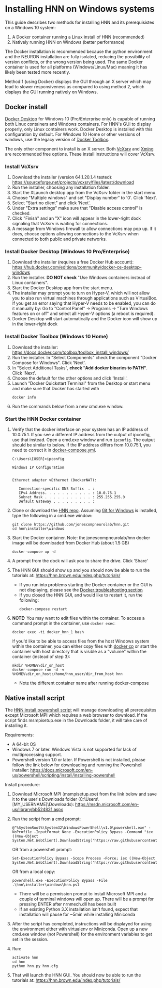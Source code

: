 # Installing HNN on Windows systems

This guide describes two methods for installing HNN and its prerequisistes on a Windows 10 system:

1. A Docker container running a Linux install of HNN (recommended)
2. Natively running HNN on Windows (better performance)

The Docker installation is recommended because the python environment and the NEURON installation are fully isolated, reducing the possibility of version conflicts, or the wrong version being used. The same Docker container is used for all platforms (Windows/Linux/Mac) meaning it has likely been tested more recently.

Method 1 (using Docker) displays the GUI through an X server which may lead to slower responsiveness as compared to using method 2, which displays the GUI running natively on Windows.

## Docker install

[Docker Desktop](https://www.docker.com/products/docker-desktop) for Windows 10 (Pro/Enterprise only) is capable of running both Linux containers and Windows containers. For HNN's GUI to display properly, only Linux containers work. Docker Desktop is installed with this configuration by default.  For Windows 10 Home or other versions of windows, use the legacy version of [Docker Toolbox](https://docs.docker.com/toolbox/overview/).

The only other component to install is an X server. Both [VcXsrv](https://sourceforge.net/projects/vcxsrv/) and [Xming](https://sourceforge.net/projects/xming/) are recommended free options. These install instructions will cover VcXsrv.

### Install VcXsrv
1. Download the installer (version 64.1.20.1.4 tested): https://sourceforge.net/projects/vcxsrv/files/latest/download
2. Run the installer, choosing any installation folder.
3. Start the XLaunch desktop app from the VcXsrv folder in the start menu.
4. Choose "Multiple windows" and set "Display number" to '0'. Click 'Next'.
5. Select "Start no client" and click 'Next'.
6. Under "Extra settings" make sure that "Disable access control" is checked.
7. Click "Finish" and an "X" icon will appear in the lower-right dock signaling that VcXsrv is waiting for connections.
8. A message from Windows firewall to allow connections may pop up. If it does, choose options allowing connections to the VcXsrv when connected to both public and private networks.


### Install Docker Desktop (Windows 10 Pro/Enterprise)
1. Download the installer (requires a free Docker Hub account):
https://hub.docker.com/editions/community/docker-ce-desktop-windows
2. Run the installer. **DO NOT check** "Use Windows containers instead of Linux containers".
3. Start the Docker Desktop app from the start menu.
4. The installer may prompt you to turn on Hyper-V, which will not allow you to also run virtual machines through applications such as VirtualBox. If you get an error saying that Hyper-V needs to be enabled, you can do it manually by: Go to "Control Panel" → Programs → "Turn Windows features on or off" and select all Hyper-V options (a reboot is required).
5. Docker Desktop will start automatically and the Docker icon will show up in the lower-right dock

### Install Docker Toolbox (Windows 10 Home)
1. Download the installer:
https://docs.docker.com/toolbox/toolbox_install_windows/
2. Run the installer. In "Select Components" check the component "Docker Compose for Windows". Click 'Next'.
3. In "Select Additional Tasks", **check "Add docker binaries to PATH"**. Click 'Next'.
4. Choose the default for the other options and click 'Install'.
5. Launch "Docker Quickstart Terminal" from the Desktop or start menu and make sure that Docker has started with
    ```
    docker info
    ```
6. Run the commands below from a new cmd.exe window.

### Start the HNN Docker container
1. Verify that the docker interface on your system has an IP address of 10.0.75.1. If you see a different IP address from the output of ipconfig, use that instead. Open a cmd.exe window and run `ipconfig`. The output should be similar to below. If the IP address differs from 10.0.75.1, you need to correct it in [docker-compose.yml](../docker/docker-compose.yml).
    ```
    C:\Users\[USER]>ipconfig

    Windows IP Configuration


    Ethernet adapter vEthernet (DockerNAT):

       Connection-specific DNS Suffix  . :
       IPv4 Address. . . . . . . . . . . : 10.0.75.1
       Subnet Mask . . . . . . . . . . . : 255.255.255.0
       Default Gateway . . . . . . . . . :

    ```
2. Clone or download the [HNN repo](https://github.com/jonescompneurolab/hnn). Assuming [Git for Windows](https://gitforwindows.org/) is installed, type the following in a cmd.exe window:
    ```
    git clone https://github.com/jonescompneurolab/hnn.git
    cd hnn\installer\windows
    ```
3. Start the Docker container. Note: the jonescompneurolab/hnn docker image will be downloaded from Docker Hub (about 1.5 GB)
    ```
    docker-compose up -d
    ```
4. A prompt from the dock will ask you to share the drive. Click 'Share'
5. The HNN GUI should show up and you should now be able to run the tutorials at: https://hnn.brown.edu/index.php/tutorials/

   * If you run into problems starting the Docker container or the GUI is not displaying, please see the [Docker troubleshooting section](../docker/README.md#Troubleshooting)
   * If you closed the HNN GUI, and would like to restart it, run the following:
      ```
      docker-compose restart
      ```

6. **NOTE:** You may want to edit files within the container. To access a command prompt in the container, use `docker exec`:
    ```
    docker exec -ti docker_hnn_1 bash
    ```
    If you'd like to be able to access files from the host Windows system within the container, you can either copy files with [docker cp](https://docs.docker.com/engine/reference/commandline/cp/) or start the container with host directory that is visible as a "volume" within the container (instead of step 3):
    ```
    mkdir %HOME%\dir_on_host
    docker-compose run -d -v %HOME%\dir_on_host:/home/hnn_user/dir_from_host hnn
    ```
    * Note the different container name after running docker-compose

## Native install script

The [HNN install powershell script](hnn.ps1) will manage downloading all prerequisites except Microsoft MPI which requires a web browser to download. If the script finds msmpisetup.exe in the Downloads folder, it will take care of installing it.

Requirements:
 - A 64-bit OS
 - Windows 7 or later. Windows Vista is not supported for lack of multiprocessing support.
 - Powershell version 1.0 or later. If Powershell is not installed, please follow the link below for downloading and running the Powershell installer:
 https://docs.microsoft.com/en-us/powershell/scripting/install/installing-powershell

Install procedure:
1. Download Microsoft MPI (msmpisetup.exe) from the link below and save it to the user's Downloads  folder (C:\Users\\[MY_USERNAME]\Downloads): https://msdn.microsoft.com/en-us/library/bb524831.aspx

2. Run the script from a cmd prompt:
    ```
    @"%SystemRoot%\System32\WindowsPowerShell\v1.0\powershell.exe" -NoProfile -InputFormat None -ExecutionPolicy Bypass -Command "iex ((New-Object System.Net.WebClient).DownloadString('https://raw.githubusercontent.com/jonescompneurolab/hnn/master/installer/windows/hnn.ps1'))"
    ```
    OR from a powershell prompt:
    ```
    Set-ExecutionPolicy Bypass -Scope Process -Force; iex ((New-Object System.Net.WebClient).DownloadString('https://raw.githubusercontent.com/jonescompneurolab/hnn/master/installer/windows/hnn.ps1'))
    ```
    OR from a local copy:
    ```
    powershell.exe -ExecutionPolicy Bypass -File .\hnn\installer\windows\hnn.ps1
    ```
   * There will be a permission prompt to install Microsoft MPI and a couple of terminal windows will
open up. There will be a prompt for pressing ENTER after nrnmech.dll has been built
   * If an existing Python 3.X installation isn't found, expect that installation will pause for ~5min while installing Miniconda

3. After the script has completed, instructions will be displayed for using the environment either with virtualenv or Miniconda. Open up a new cmd.exe window (not Powershell) for the environment variables to get set in the session.
4. Run:
    ```
    activate hnn
    cd hnn
    python hnn.py hnn.cfg
    ```
5. That will launch the HNN GUI. You should now be able to run the tutorials at: https://hnn.brown.edu/index.php/tutorials/

